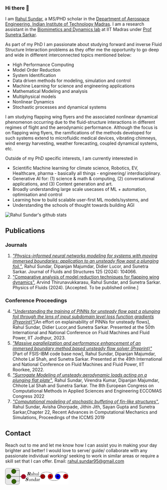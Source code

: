 ### Hi there 👋
I am [Rahul Sundar](https://in.linkedin.com/in/rahul-sundar-311a6977), a MS/PHD scholar in the [Department of Aerospace Engineering, Indian Institute of Technology Madras](http://www.ae.iitm.ac.in/index.htm). I am a research assistant in the [Biomimetics and Dynamics lab](https://github.com/biomimetics-iitm) at IIT Madras under [Prof Sunetra Sarkar](https://home.iitm.ac.in/sunetra/). 

As part of my PhD I am passionate about studying forward and inverse Fluid Structure Interaction problems as they offer me the opportunity to go deep and wide in different interconnected topics mentioned below:
- High Performance Computing
- Model Order Reduction
- System Identification
- Data driven methods for modeling, simulation and control
- Machine Learning for science and engineering applications
- Mathematical Modeling and analysis
- Multiphysical models
- Nonlinear Dynamics
- Stochastic processes and dynamical systems

I am studying flapping wing flyers and the associated nonlinear dynamical phenomenon occurring due to the fluid-structure interactions in different regimes of flight and the aerodynamic performance. Although the focus is on flapping wing flyers, the ramifications of the methods developed for such systems extend to microfluidic medical devices, vibrating chimneys, wind energy harvesting, weather forecasting, coupled dynamical systems, etc. 

Outside of my PhD specific interests, I am currently interested in 
- Scientific Machine learning for climate science, Robotics, EV, Healthcare, pharma - basically all things - engineering/ interdisciplinary.
- Generative AI for: (1) science & math & computing,  (2) conversational applications, and  (3) Content generation and art.
- Broadly understanding large scale usecases of ML + automation, optimisation and control
- Learning how to build scalable user-first ML models/systems, and
- Understanding the schools of thought towards building AGI


![Rahul Sundar's github stats](https://github-readme-stats.vercel.app/api?username=RahulSundar&count_private=true) 


## Publications 
### Journals 
1. [_"Physics-informed neural networks modeling for systems with moving immersed boundaries: application to an unsteady flow past a plunging foil."_]([https://arxiv.org/abs/2306.13395](https://www.sciencedirect.com/science/article/abs/pii/S088997462400001X)),  Rahul Sundar, Dipanjan Majumdar, Didier Lucor, and Sunetra Sarkar. Journal of Fluids and Structures 125 (2024): 104066.
2. ["Comparative analysis of model reduction techniques for flapping wing dynamics"](), Arvind Thirunavukkarasu, Rahul Sundar, and Sunetra Sarkar. Physics of Fluids (2024). [Accepted. To be published online.]

### Conference Proceedings
4. [_"Understanding the training of PINNs for unsteady flow past a plunging foil through the lens of input subdomain level loss function gradients
(Preprint)"_](https://arxiv.org/html/2402.17346v1)[An effort on explainability of PINNs for unsteady flows], Rahul Sundar, Didier Lucor,and Sunetra Sarkar. Presented at the 50th International and National Conference on Fluid Machines and Fluid Power, IIT Jodhpur, 2023. 
3. [_"Massive parallelization and performance enhancement of an immersed boundary method based unsteady flow solver (Preprint)"_](https://arxiv.org/html/2402.17337v1) [Part of FSIS-IBM code base now], Rahul Sundar, Dipanjan Majumdar, Chhote Lal Shah, and Sunetra Sarkar. Presented at the 49th International and National Conference on Fluid Machines and Fluid Power, IIT Roorkee, 2022. 
2. [_"Surrogate Modeling of unsteady aerodynamic loads acting on a plunging flat plate"_](https://www.researchgate.net/profile/Rahul-Sundar-4/publication/361362864_Surrogate_modeling_of_unsteady_aerodynamic_loads_acting_on_a_plunging_airfoil/links/638f51e3095a6a7774092ee3/Surrogate-modeling-of-unsteady-aerodynamic-loads-acting-on-a-plunging-airfoil.pdf), Rahul Sundar, Virendra Kumar, Dipanjan Majumdar, Chhote Lal Shah and Sunetra Sarkar. The 8th European Congress on Computational Methods in Applied Sciences and Engineering
ECCOMAS Congress 2022
1. [_"Computational modeling of stochastic buffeting of fin-like structures"_](https://www.springer.com/in/book/9789811583148), Rahul Sundar, Avisha Ghorpade, Jithin Jith, Sayan Gupta and Sunetra Sarkar,Chapter 22,  Recent Advances in Computational Mechanics and Simulations, Proceedings of the ICCMS 2019

## Contact
Reach out to me and let me know how I can assist you in making your day brighter and better! I would love to serve/ guide/ collaborate with any passionate individual working/ seeking to work in similar areas or require a skill set that I can offer. 
Email:
rahul.sundar95@gmail.com

<img src="https://github.com/RahulSundar/RahulSundar/blob/master/Logo.png" width=40% height=40%>
